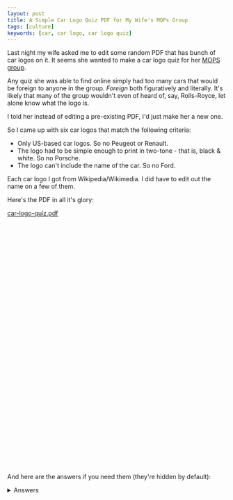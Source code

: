 ```yaml
---
layout: post
title: A Simple Car Logo Quiz PDF for My Wife's MOPs Group
tags: [culture]
keywords: [car, car logo, car logo quiz]
---
```


Last night my wife asked me to edit some random PDF that has bunch of car logos on it. It seems she wanted to make a car logo quiz for her [MOPS group](https://www.mops.org/).

Any quiz she was able to find online simply had too many cars that would be foreign to anyone in the group. *Foreign* both figuratively and literally. It's likely that many of the group wouldn't even of heard of, say, Rolls-Royce, let alone know what the logo is.

I told her instead of editing a pre-existing PDF, I'd just make her a new one.

So I came up with six car logos that match the following criteria:

* Only US-based car logos. So no Peugeot or Renault.
* The logo had to be simple enough to print in two-tone - that is, black & white. So no Porsche.
* The logo can't include the name of the car. So no Ford.

Each car logo I got from Wikipedia/Wikimedia. I did have to edit out the name on a few of them.

Here's the PDF in all it's glory:

<div style="width: 100%; aspect-ratio: 0.85;">
<object type="application/pdf" data="/pdfs/car-logo-quiz.pdf" width="100%" height="100%">
<a href="/pdfs/car-logo-quiz.pdf">car-logo-quiz.pdf</a>
</object>
</div>

And here are the answers if you need them (they're hidden by default):

<details>
<summary>Answers</summary>
<ul>
<li>Mazda</li>
<li>Infiniti</li>
<li>Mitsubishi</li>
<li>Saturn</li>
<li>Honda</li>
<li>Pontiac</li>
<li>Lincoln</li>
<li>Acura</li>
<li>Tesla</li>
<li>Kia</li>
<li>Toyota</li>
</ul>
</details>